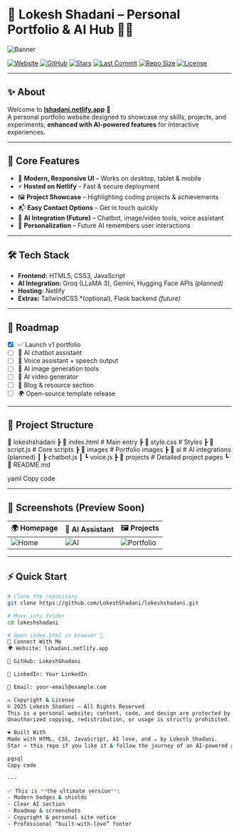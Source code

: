 # 🌌 Lokesh Shadani – Personal Portfolio & AI Hub 🤖🌐

![Banner](https://dummyimage.com/1200x250/000000/00ffea&text=Lokesh+Shadani+Portfolio+%7C+AI+Hub)

[![Website](https://img.shields.io/badge/🌍_Visit_Site-lshadani.netlify.app-blue?style=for-the-badge)](https://lshadani.netlify.app)
[![GitHub](https://img.shields.io/badge/GitHub-LokeshShadani-black?style=for-the-badge&logo=github)](https://github.com/LokeshShadani)
[![Stars](https://img.shields.io/github/stars/LokeshShadani/lokeshshadani?style=for-the-badge&color=yellow)](https://github.com/LokeshShadani/lokeshshadani)
[![Last Commit](https://img.shields.io/github/last-commit/LokeshShadani/lokeshshadani?style=for-the-badge&color=brightgreen)](https://github.com/LokeshShadani/lokeshshadani)
[![Repo Size](https://img.shields.io/github/repo-size/LokeshShadani/lokeshshadani?style=for-the-badge&color=blue)](https://github.com/LokeshShadani/lokeshshadani)
[![License](https://img.shields.io/badge/License-All%20Rights%20Reserved-red?style=for-the-badge)]()

---

## ✨ About

Welcome to **[lshadani.netlify.app](https://lshadani.netlify.app/)** 🚀  
A personal portfolio website designed to showcase my skills, projects, and experiments, **enhanced with AI-powered features** for interactive experiences.

---

## 🚀 Core Features

- 🎨 **Modern, Responsive UI** – Works on desktop, tablet & mobile  
- ⚡ **Hosted on Netlify** – Fast & secure deployment  
- 🖼 **Project Showcase** – Highlighting coding projects & achievements  
- 📬 **Easy Contact Options** – Get in touch quickly  
- 🤖 **AI Integration (Future)** – Chatbot, image/video tools, voice assistant  
- 🧠 **Personalization** – Future AI remembers user interactions  

---

## 🛠️ Tech Stack

- **Frontend:** HTML5, CSS3, JavaScript  
- **AI Integration:** Groq (LLaMA 3), Gemini, Hugging Face APIs *(planned)*  
- **Hosting:** Netlify  
- **Extras:** TailwindCSS *(optional), Flask backend *(future)*  

---

## 🧭 Roadmap

- [x] ✅ Launch v1 portfolio  
- [ ] 🤖 AI chatbot assistant  
- [ ] 🎤 Voice assistant + speech output  
- [ ] 🎨 AI image generation tools  
- [ ] 🎥 AI video generator  
- [ ] 📝 Blog & resource section  
- [ ] 🌍 Open-source template release  

---

## 📂 Project Structure

📂 lokeshshadani
┣ 📄 index.html # Main entry
┣ 📄 style.css # Styles
┣ 📄 script.js # Core scripts
┣ 📂 images # Portfolio images
┣ 📂 ai # AI integrations (planned)
┃ ┣ chatbot.js
┃ ┗ voice.js
┣ 📂 projects # Detailed project pages
┗ 📄 README.md

yaml
Copy code

---

## 📸 Screenshots (Preview Soon)

| 🌍 Homepage | 🤖 AI Assistant | 🖼️ Projects |
|-------------|----------------|-------------|
| ![Home](images/home-preview.png) | ![AI](images/ai-preview.png) | ![Portfolio](images/portfolio-preview.png) |

---

## ⚡ Quick Start

```bash
# Clone the repository
git clone https://github.com/LokeshShadani/lokeshshadani.git

# Move into folder
cd lokeshshadani

# Open index.html in browser 🚀
🔗 Connect With Me
🌍 Website: lshadani.netlify.app

🐙 GitHub: LokeshShadani

💼 LinkedIn: Your LinkedIn

📧 Email: your-email@example.com

⚖️ Copyright & License
© 2025 Lokesh Shadani – All Rights Reserved
This is a personal website; content, code, and design are protected by copyright.
Unauthorized copying, redistribution, or usage is strictly prohibited.

❤️ Built With
Made with HTML, CSS, JavaScript, AI love, and ☕ by Lokesh Shadani.
Star ⭐ this repo if you like it & follow the journey of an AI-powered personal portfolio!

pgsql
Copy code

---

✅ This is **the ultimate version**:  
- Modern badges & shields  
- Clear AI section  
- Roadmap & screenshots  
- Copyright & personal site notice  
- Professional “built-with-love” footer  

